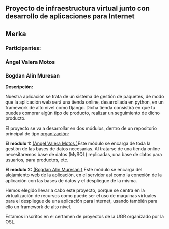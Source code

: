 ## **Proyecto de infraestructura virtual junto con desarrollo de aplicaciones para Internet** ##

## **Merka** ##

### **Participantes:** ###

### Ángel Valera Motos  ###
### Bogdan Alin Muresan ###

**Descripción:**

Nuestra aplicación se trata de un sistema de gestión de paquetes, de modo que la aplicación web será una tienda online, desarrollada en python, en un framework de alto nivel como Django. Dicha tienda consistirá en que tu puedes comprar algún tipo de producto, realizar un seguimiento de dicho producto.

El proyecto se va a desarrollar en dos módulos, dentro de un repositorio principal de  tipo [organización](https://github.com/ProyectoIV-DAI/ProyectoIV-Modulo-Principal.git):

**El módulo 1:**  [(Ángel Valera Motos )](https://github.com/AngelValera/proyectoIV-Modulo-1.git)Este módulo se encarga de toda la gestión de las bases de datos necesarias. Al tratarse de una tienda online necesitaremos base de datos (MySQL) replicadas, una base de datos para usuarios, para productos, etc. 

**El módulo 2:** [(Bogdan Alin Muresan )](https://github.com/bogdananas/proyectoIV-modulo2.git) Este módulo se encarga del alojamiento web de la aplicación, en el servidor así como la conexión de la aplicación con las bases de datos y el despliegue de la misma.

Hemos elegido llevar a cabo este proyecto, porque se centra en la virtualización de recursos como puede ser el uso de máquinas virtuales para el despliegue de una aplicación para Internet, usando también para ello un framework de alto nivel.

Estamos inscritos en el certamen de proyectos de la UGR organizado por la OSL.
